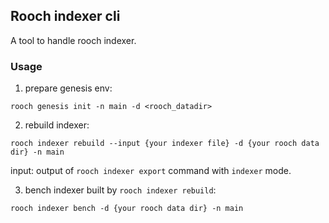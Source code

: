 ## Rooch indexer cli

A tool to handle rooch indexer.

### Usage

1. prepare genesis env:

```shell
rooch genesis init -n main -d <rooch_datadir>
```

2. rebuild indexer:

```shell
rooch indexer rebuild --input {your indexer file} -d {your rooch data dir} -n main
```

input: output of `rooch indexer export` command with `indexer` mode.

3. bench indexer built by `rooch indexer rebuild`:

```shell
rooch indexer bench -d {your rooch data dir} -n main
```